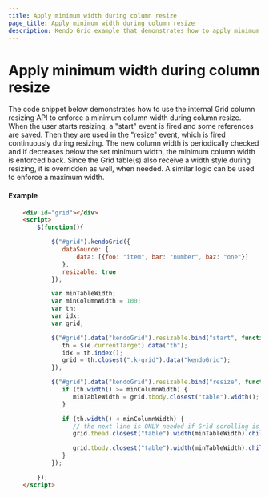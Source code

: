 ```yaml
---
title: Apply minimum width during column resize
page_title: Apply minimum width during column resize
description: Kendo Grid example that demonstrates how to apply minimum column width during column resize.
---
```


# Apply minimum width during column resize

The code snippet below demonstrates how to use the internal Grid column resizing API to enforce a minimum column width during column resize.
When the user starts resizing, a "start" event is fired and some references are saved. Then they are used in the "resize" event, which is fired continuously during resizing. 
The new column width is periodically checked and if decreases below the set minimum width, the minimum column width is enforced back.
Since the Grid table(s) also receive a width style during resizing, it is overridden as well, when needed. A similar logic can be used to enforce a maximum width.

#### Example

```html
    <div id="grid"></div>
    <script>
        $(function(){

            $("#grid").kendoGrid({
               dataSource: {
                   data: [{foo: "item", bar: "number", baz: "one"}]
               },
               resizable: true
            });

            var minTableWidth;
            var minColumnWidth = 100;
            var th;
            var idx;
            var grid;

            $("#grid").data("kendoGrid").resizable.bind("start", function(e) {
               th = $(e.currentTarget).data("th");
               idx = th.index();
               grid = th.closest(".k-grid").data("kendoGrid");
            });

            $("#grid").data("kendoGrid").resizable.bind("resize", function(e) {
               if (th.width() >= minColumnWidth) {
                  minTableWidth = grid.tbody.closest("table").width();
               }

               if (th.width() < minColumnWidth) {
                  // the next line is ONLY needed if Grid scrolling is enabled
                  grid.thead.closest("table").width(minTableWidth).children("colgroup").find("col").eq(idx).width(minColumnWidth);

                  grid.tbody.closest("table").width(minTableWidth).children("colgroup").find("col").eq(idx).width(minColumnWidth);
               }
            });

        });
    </script>
```
